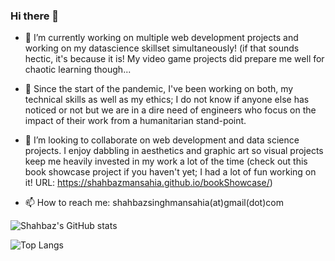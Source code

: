 ### Hi there 👋

<!--
**shahbazmansahia/shahbazmansahia** is a ✨ _special_ ✨ repository because its `README.md` (this file) appears on your GitHub profile.

Here are some ideas to get you started:

- 🔭 I’m currently working on ...
- 🌱 I’m currently learning ...
- 👯 I’m looking to collaborate on ...
- 🤔 I’m looking for help with ...
- 💬 Ask me about ...
- 📫 How to reach me: ...
- 😄 Pronouns: ...
- ⚡ Fun fact: ...
-->
- 🔭 I’m currently working on multiple web development projects and working on my datascience skillset simultaneously! (if that sounds hectic, it's because it is! My video game projects did prepare me well for chaotic learning though...

- 🌱 Since the start of the pandemic, I've been working on both, my technical skills as well as my ethics; I do not know if anyone else has noticed or not but we are in a dire need of engineers who focus on the impact of their work from a humanitarian stand-point.

- 👯 I’m looking to collaborate on web development and data science projects. I enjoy dabbling in aesthetics and graphic art so visual projects keep me heavily invested in my work a lot of the time (check out this book showcase project if you haven't yet; I had a lot of fun working on it! URL: https://shahbazmansahia.github.io/bookShowcase/)

- 📫 How to reach me: shahbazsinghmansahia(at)gmail(dot)com 

 
 ![Shahbaz's GitHub stats](https://github-readme-stats.vercel.app/api?username=shahbazmansahia&show_icons=true&theme=radical)
 
 ![Top Langs](https://github-readme-stats.vercel.app/api/top-langs/?username=shahbazmansahia&layout=compact&theme=radical)
